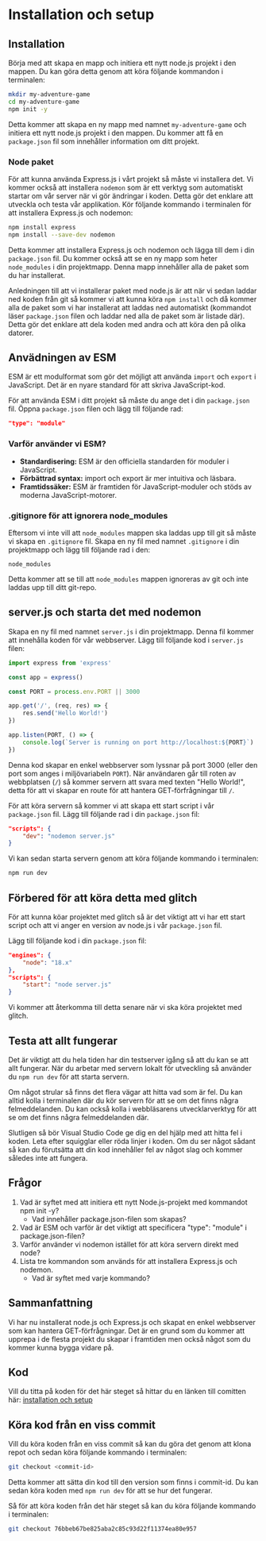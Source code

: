 # Installation och setup

## Installation

Börja med att skapa en mapp och initiera ett nytt node.js projekt i den mappen. Du kan göra detta genom att köra följande kommandon i terminalen:

```bash
mkdir my-adventure-game
cd my-adventure-game
npm init -y
```
Detta kommer att skapa en ny mapp med namnet `my-adventure-game` och initiera ett nytt node.js projekt i den mappen. Du kommer att få en `package.json` fil som innehåller information om ditt projekt.

### Node paket

För att kunna använda Express.js i vårt projekt så måste vi installera det. Vi kommer också att installera `nodemon` som är ett verktyg som automatiskt startar om vår server när vi gör ändringar i koden. Detta gör det enklare att utveckla och testa vår applikation.
Kör följande kommando i terminalen för att installera Express.js och nodemon:

```bash
npm install express
npm install --save-dev nodemon
```

Detta kommer att installera Express.js och nodemon och lägga till dem i din `package.json` fil. Du kommer också att se en ny mapp som heter `node_modules` i din projektmapp. Denna mapp innehåller alla de paket som du har installerat.

Anledningen till att vi installerar paket med node.js är att när vi sedan laddar ned koden från git så kommer vi att kunna köra `npm install` och då kommer alla de paket som vi har installerat att laddas ned automatiskt (kommandot läser `package.json` filen och laddar ned alla de paket som är listade där). Detta gör det enklare att dela koden med andra och att köra den på olika datorer.

## Anvädningen av ESM

ESM är ett modulformat som gör det möjligt att använda `import` och `export` i JavaScript. Det är en nyare standard för att skriva JavaScript-kod.

För att använda ESM i ditt projekt så måste du ange det i din `package.json` fil. Öppna `package.json` filen och lägg till följande rad:

```json
"type": "module"
```

### Varför använder vi ESM?

* **Standardisering:** ESM är den officiella standarden för moduler i JavaScript.
* **Förbättrad syntax:** import och export är mer intuitiva och läsbara.
* **Framtidssäker:** ESM är framtiden för JavaScript-moduler och stöds av moderna JavaScript-motorer.


### .gitignore för att ignorera node_modules

Eftersom vi inte vill att `node_modules` mappen ska laddas upp till git så måste vi skapa en `.gitignore` fil. Skapa en ny fil med namnet `.gitignore` i din projektmapp och lägg till följande rad i den:

```
node_modules
```
Detta kommer att se till att `node_modules` mappen ignoreras av git och inte laddas upp till ditt git-repo.

## server.js och starta det med nodemon

Skapa en ny fil med namnet `server.js` i din projektmapp. Denna fil kommer att innehålla koden för vår webbserver.
Lägg till följande kod i `server.js` filen:

```javascript
import express from 'express'

const app = express()

const PORT = process.env.PORT || 3000

app.get('/', (req, res) => {
    res.send('Hello World!')
})

app.listen(PORT, () => {
    console.log(`Server is running on port http://localhost:${PORT}`)
})
```

Denna kod skapar en enkel webbserver som lyssnar på port 3000 (eller den port som anges i miljövariabeln `PORT`). När användaren går till roten av webbplatsen (`/`) så kommer servern att svara med texten "Hello World!", detta för att vi skapar en route för att hantera GET-förfrågningar till `/`.

För att köra servern så kommer vi att skapa ett start script i vår `package.json` fil. Lägg till följande rad i din `package.json` fil:

```json
"scripts": {
    "dev": "nodemon server.js"
}
```

Vi kan sedan starta servern genom att köra följande kommando i terminalen:

```bash
npm run dev
```

## Förbered för att köra detta med glitch

För att kunna köar projektet med glitch så är det viktigt att vi har ett start script och att vi anger en version av node.js i vår `package.json` fil. 

Lägg till följande kod i din `package.json` fil:
```json
"engines": {
    "node": "18.x"
},
"scripts": {
    "start": "node server.js"
}
```

Vi kommer att återkomma till detta senare när vi ska köra projektet med glitch.

## Testa att allt fungerar

Det är viktigt att du hela tiden har din testserver igång så att du kan se att allt fungerar. När du arbetar med servern lokalt för utveckling så använder du `npm run dev` för att starta servern.

Om något strular så finns det flera vägar att hitta vad som är fel. Du kan alltid kolla i terminalen där du kör servern för att se om det finns några felmeddelanden. Du kan också kolla i webbläsarens utvecklarverktyg för att se om det finns några felmeddelanden där.

Slutligen så bör Visual Studio Code ge dig en del hjälp med att hitta fel i koden. Leta efter squigglar eller röda linjer i koden. Om du ser något sådant så kan du förutsätta att din kod innehåller fel av något slag och kommer således inte att fungera.

## Frågor

1. Vad är syftet med att initiera ett nytt Node.js-projekt med kommandot npm init -y?
    * Vad innehåller package.json-filen som skapas?
2. Vad är ESM och varför är det viktigt att specificera "type": "module" i package.json-filen?
3. Varför använder vi nodemon istället för att köra servern direkt med node?
4. Lista tre kommandon som används för att installera Express.js och nodemon.
    * Vad är syftet med varje kommando?

## Sammanfattning

Vi har nu installerat node.js och Express.js och skapat en enkel webbserver som kan hantera GET-förfrågningar. Det är en grund som du kommer att upprepa i de flesta projekt du skapar i framtiden men också något som du kommer kunna bygga vidare på.

## Kod

Vill du titta på koden för det här steget så hittar du en länken till comitten här: [installation och setup](https://github.com/jensadev/wsp1-base-glitch/tree/76bbeb67be825aba2c85c93d22f11374ea80e957)

## Köra kod från en viss commit

Vill du köra koden från en viss commit så kan du göra det genom att klona repot och sedan köra följande kommando i terminalen:

```bash
git checkout <commit-id>
```
Detta kommer att sätta din kod till den version som finns i commit-id. Du kan sedan köra koden med `npm run dev` för att se hur det fungerar.

Så för att köra koden från det här steget så kan du köra följande kommando i terminalen:

```bash
git checkout 76bbeb67be825aba2c85c93d22f11374ea80e957
```
